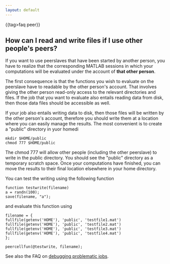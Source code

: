 ```yaml
---
layout: default
---
```


{{tag>faq peer}}
## How can I read and write files if I use other people's peers?

If you want to use peerslaves that have been started by another person, you have to realize that the corresponding MATLAB sessions in which your computations will be evaluated under the account of **that other person**. 

The first consequence is that the functions you wish to evaluate on the peerslave have to readable by the other person's account. That involves giving the other person read-only access to the relevant directories and files. If the job that you want to evaluate also entails reading data from disk, then those data files should be accessible as well.

If your job also entails writing data to disk, then those files will be written by the other person's account, therefore you should write them at a location where you can easily manage the results. The most convenient is to create a "public" directory in yuor homedi

    mkdir $HOME/public
    chmod 777 $HOME/public


The chmod 777 will allow other people (including the other peerslave) to write in the public directory. You should see the "public" directory as a temporary scratch space. Once your computations have finished, you can move the results to their final location elsewhere in your home directory.


You can test the writing using the following function

    function testwrite(filename)
    a = randn(100);
    save(filename, "a");

and evaluate this function using

    filename = {
    fullfile(getenv('HOME'), 'public', 'testfile1.mat')
    fullfile(getenv('HOME'), 'public', 'testfile2.mat')
    fullfile(getenv('HOME'), 'public', 'testfile3.mat')
    fullfile(getenv('HOME'), 'public', 'testfile4.mat')
    };
    
    peercellfun(@testwrite, filename);

See also the FAQ on [debugging problematic jobs](/faq/how_can_i_debug_a_problematic_distributed_job).


 

